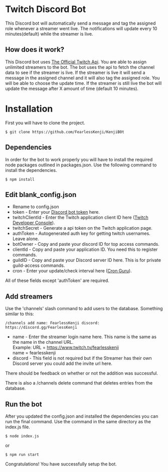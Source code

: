 # Twitch Discord Bot
This Discord bot will automatically send a message and tag the assigned role whenever a streamer went live.
The notifications will update every 10 minutes(default) while the streamer is live.

## How does it work?
This Discord bot uses [The Official Twitch Api](https://dev.twitch.tv/docs/api/). You are able to assign unlimited streamers to the bot. The bot uses the api to fetch the channel data to see if the streamer is live. If the streamer is live it will send a message in the assigned channel and it will also tag the assigned role. You will be able to choose the update time. If the streamer is still live the bot will update the message after X amount of time (default 10 minutes). 


# Installation
First you will have to clone the project.
```console
$ git clone https://github.com/FearlessKenji/KenjiB0t
```

## Dependencies
In order for the bot to work properly you will have to install the required node packages outlined in packages.json. Use the following command to install the dependencies.
```console
$ npm install
```

## Edit blank_config.json
- Rename to config.json
- token - Enter your [Discord bot token](https://discord.com/developers/applications) here.
- twitchClientId - Enter the Twitch application client ID here ([Twitch Developer Console](https://dev.twitch.tv/console/apps)).
- twitchSecret - Generate a api token on the Twitch application page.
- authToken - Autogenerated auth key for getting twitch usernames. Leave alone.
- botOwner - Copy and paste your discord ID for top access commands.
- clientId - Copy and paste your application ID. You need this to register commands.
- guildID - Copy and paste your Discord server ID here. This is for private guild-access commands.
- cron - Enter your update/check interval here ([Cron Guru](https://crontab.guru/)).

All of these fields except 'authToken' are required.

## Add streamers
Use the 'channels' slash command to add users to the database. Something similar to this:
```console
/channels add name: FearlessKenji discord: https://discord.gg/FearlessKenji
```
- name - Enter the streamer login name here. This name is the same as the name in the channel URL.  
Example:
URL = https://www.twitch.tv/fearlesskenji  
name = fearlesskenji
- discord - This field is not required but if the Streamer has their own Discord server you could add the invite url here. 
  
There should be feedback on whether or not the addition was successful.

There is also a /channels delete command that deletes entries from the database. 

## Run the bot
After you updated the config.json and installed the dependencies you can run the final command.
Use the command in the same directory as the index.js file.
```console
$ node index.js
```
or
```console
$ npm run start
```

Congratulations! You have successfully setup the bot.